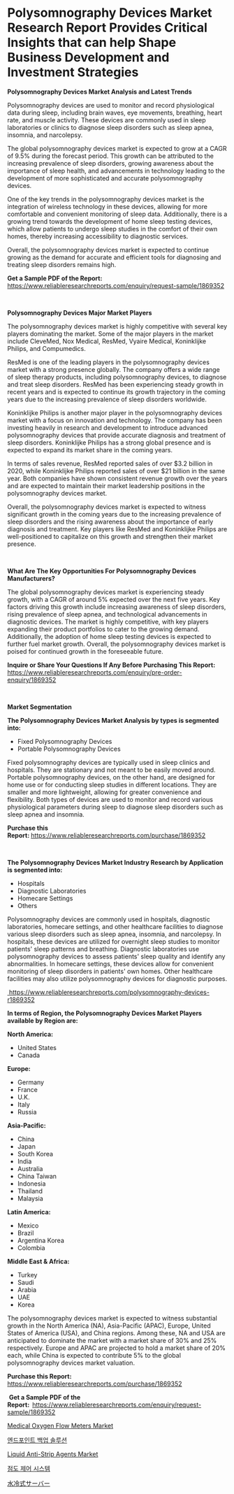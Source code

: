 <p><h1>Polysomnography Devices Market Research Report Provides Critical Insights that can help Shape Business Development and Investment Strategies</h1></p><p><strong>Polysomnography Devices Market Analysis and Latest Trends</strong></p>
<p><p>Polysomnography devices are used to monitor and record physiological data during sleep, including brain waves, eye movements, breathing, heart rate, and muscle activity. These devices are commonly used in sleep laboratories or clinics to diagnose sleep disorders such as sleep apnea, insomnia, and narcolepsy.</p><p>The global polysomnography devices market is expected to grow at a CAGR of 9.5% during the forecast period. This growth can be attributed to the increasing prevalence of sleep disorders, growing awareness about the importance of sleep health, and advancements in technology leading to the development of more sophisticated and accurate polysomnography devices.</p><p>One of the key trends in the polysomnography devices market is the integration of wireless technology in these devices, allowing for more comfortable and convenient monitoring of sleep data. Additionally, there is a growing trend towards the development of home sleep testing devices, which allow patients to undergo sleep studies in the comfort of their own homes, thereby increasing accessibility to diagnostic services.</p><p>Overall, the polysomnography devices market is expected to continue growing as the demand for accurate and efficient tools for diagnosing and treating sleep disorders remains high.</p></p>
<p><strong>Get a Sample PDF of the Report:&nbsp;</strong> <a href="https://www.reliableresearchreports.com/enquiry/request-sample/1869352">https://www.reliableresearchreports.com/enquiry/request-sample/1869352</a></p>
<p>&nbsp;</p>
<p><strong>Polysomnography Devices Major Market Players</strong></p>
<p><p>The polysomnography devices market is highly competitive with several key players dominating the market. Some of the major players in the market include CleveMed, Nox Medical, ResMed, Vyaire Medical, Koninklijke Philips, and Compumedics.</p><p>ResMed is one of the leading players in the polysomnography devices market with a strong presence globally. The company offers a wide range of sleep therapy products, including polysomnography devices, to diagnose and treat sleep disorders. ResMed has been experiencing steady growth in recent years and is expected to continue its growth trajectory in the coming years due to the increasing prevalence of sleep disorders worldwide.</p><p>Koninklijke Philips is another major player in the polysomnography devices market with a focus on innovation and technology. The company has been investing heavily in research and development to introduce advanced polysomnography devices that provide accurate diagnosis and treatment of sleep disorders. Koninklijke Philips has a strong global presence and is expected to expand its market share in the coming years.</p><p>In terms of sales revenue, ResMed reported sales of over $3.2 billion in 2020, while Koninklijke Philips reported sales of over $21 billion in the same year. Both companies have shown consistent revenue growth over the years and are expected to maintain their market leadership positions in the polysomnography devices market.</p><p>Overall, the polysomnography devices market is expected to witness significant growth in the coming years due to the increasing prevalence of sleep disorders and the rising awareness about the importance of early diagnosis and treatment. Key players like ResMed and Koninklijke Philips are well-positioned to capitalize on this growth and strengthen their market presence.</p></p>
<p>&nbsp;</p>
<p><strong>What Are The Key Opportunities For Polysomnography Devices Manufacturers?</strong></p>
<p><p>The global polysomnography devices market is experiencing steady growth, with a CAGR of around 5% expected over the next five years. Key factors driving this growth include increasing awareness of sleep disorders, rising prevalence of sleep apnea, and technological advancements in diagnostic devices. The market is highly competitive, with key players expanding their product portfolios to cater to the growing demand. Additionally, the adoption of home sleep testing devices is expected to further fuel market growth. Overall, the polysomnography devices market is poised for continued growth in the foreseeable future.</p></p>
<p><strong>Inquire or Share Your Questions If Any Before Purchasing This Report:</strong> <a href="https://www.reliableresearchreports.com/enquiry/pre-order-enquiry/1869352">https://www.reliableresearchreports.com/enquiry/pre-order-enquiry/1869352</a></p>
<p>&nbsp;</p>
<p><strong>Market Segmentation</strong></p>
<p><strong>The Polysomnography Devices Market Analysis by types is segmented into:</strong></p>
<p><ul><li>Fixed Polysomnography Devices</li><li>Portable Polysomnography Devices</li></ul></p>
<p><p>Fixed polysomnography devices are typically used in sleep clinics and hospitals. They are stationary and not meant to be easily moved around. Portable polysomnography devices, on the other hand, are designed for home use or for conducting sleep studies in different locations. They are smaller and more lightweight, allowing for greater convenience and flexibility. Both types of devices are used to monitor and record various physiological parameters during sleep to diagnose sleep disorders such as sleep apnea and insomnia.</p></p>
<p><strong>Purchase this Report:&nbsp;</strong><a href="https://www.reliableresearchreports.com/purchase/1869352">https://www.reliableresearchreports.com/purchase/1869352</a></p>
<p>&nbsp;</p>
<p><strong>The Polysomnography Devices Market Industry Research by Application is segmented into:</strong></p>
<p><ul><li>Hospitals</li><li>Diagnostic Laboratories</li><li>Homecare Settings</li><li>Others</li></ul></p>
<p><p>Polysomnography devices are commonly used in hospitals, diagnostic laboratories, homecare settings, and other healthcare facilities to diagnose various sleep disorders such as sleep apnea, insomnia, and narcolepsy. In hospitals, these devices are utilized for overnight sleep studies to monitor patients' sleep patterns and breathing. Diagnostic laboratories use polysomnography devices to assess patients' sleep quality and identify any abnormalities. In homecare settings, these devices allow for convenient monitoring of sleep disorders in patients' own homes. Other healthcare facilities may also utilize polysomnography devices for diagnostic purposes.</p></p>
<p><a href="https://www.reliableresearchreports.com/polysomnography-devices-r1869352">&nbsp;https://www.reliableresearchreports.com/polysomnography-devices-r1869352</a></p>
<p><strong>In terms of Region, the Polysomnography Devices Market Players available by Region are:</strong></p>
<p>
    <p> <strong> North America: </strong>
        <ul>
            <li>United States</li>
            <li>Canada</li>
        </ul>
        </p> 
    <p> <strong> Europe: </strong>
        <ul>
            <li>Germany</li>
            <li>France</li>
            <li>U.K.</li>
            <li>Italy</li>
            <li>Russia</li>
        </ul>
        </p> 
    <p> <strong> Asia-Pacific: </strong>
        <ul>
            <li>China</li>
            <li>Japan</li>
            <li>South Korea</li>
            <li>India</li>
            <li>Australia</li>
            <li>China Taiwan</li>
            <li>Indonesia</li>
            <li>Thailand</li>
            <li>Malaysia</li>
        </ul>
        </p> 
    <p> <strong> Latin America: </strong>
        <ul>
            <li>Mexico</li>
            <li>Brazil</li>
            <li>Argentina Korea</li>
            <li>Colombia</li>
        </ul>
        </p> 
    <p> <strong> Middle East & Africa: </strong>
        <ul>
            <li>Turkey</li>
            <li>Saudi</li>
            <li>Arabia</li>
            <li>UAE</li>
            <li>Korea</li>
        </ul>
    </p>
    </p>
<p><p>The polysomnography devices market is expected to witness substantial growth in the North America (NA), Asia-Pacific (APAC), Europe, United States of America (USA), and China regions. Among these, NA and USA are anticipated to dominate the market with a market share of 30% and 25% respectively. Europe and APAC are projected to hold a market share of 20% each, while China is expected to contribute 5% to the global polysomnography devices market valuation.</p></p>
<p><strong>Purchase this Report: </strong><a href="https://www.reliableresearchreports.com/purchase/1869352">https://www.reliableresearchreports.com/purchase/1869352</a></p>
<p>&nbsp;<strong>Get a Sample PDF of the Report:&nbsp;&nbsp;</strong><a href="https://www.reliableresearchreports.com/enquiry/request-sample/1869352">https://www.reliableresearchreports.com/enquiry/request-sample/1869352</a></p>
<p><strong></strong></p>
<p><p><a href="https://github.com/gamblestampleyjenny50m5sl6/Market-Research-Report-List-2/blob/main/medical-oxygen-flow-meters-market.md">Medical Oxygen Flow Meters Market</a></p><p><a href="https://medium.com/@justonblock/%EC%97%94%EB%93%9C%ED%8F%AC%EC%9D%B8%ED%8A%B8-%EB%B0%B1%EC%97%85-%EC%86%94%EB%A3%A8%EC%85%98-%EC%8B%9C%EC%9E%A5-%EA%B7%9C%EB%AA%A8-%EC%8B%9C%EC%9E%A5-%EC%A0%84%EB%A7%9D-%EB%B0%8F-%EC%8B%9C%EC%9E%A5-%EC%98%88%EC%B8%A1-2024%EB%85%84%EB%B6%80%ED%84%B0-2031%EB%85%84-e0846e24e969">엔드포인트 백업 솔루션</a></p><p><a href="https://issuu.com/reportprime-2/docs/liquid-anti-strip-agents-market-size-2030.pptx">Liquid Anti-Strip Agents Market</a></p><p><a href="https://medium.com/@leeanford76845djf/%EC%A0%90%EC%84%B1-%EC%A0%9C%EC%96%B4-%EC%8B%9C%EC%8A%A4%ED%85%9C-%EC%8B%9C%EC%9E%A5-%EC%8B%9C%EC%9E%A5-cagr-%EC%8B%9C%EC%9E%A5-%EB%8F%99%ED%96%A5-%EB%B0%8F-%EC%84%B1%EC%9E%A5-%EC%A0%84%EB%9E%B5%EC%97%90-%EB%8C%80%ED%95%9C-%ED%86%B5%EC%B0%B0%EB%A0%A5-e1fcad366b88">점도 제어 시스템</a></p><p><a href="https://medium.com/@phillipbarnett65/%E6%B6%B2%E4%BD%93%E5%86%B7%E5%8D%B4%E3%82%B5%E3%83%BC%E3%83%90%E3%83%BC%E5%B8%82%E5%A0%B4%E8%A6%8F%E6%A8%A1-%E5%B8%82%E5%A0%B4%E5%8B%95%E5%90%91%E3%81%A8%E5%B8%82%E5%A0%B4%E4%BA%88%E6%B8%AC-2024%E5%B9%B4%E3%81%8B%E3%82%892031%E5%B9%B4-2cc6d1cfea25">水冷式サーバー</a></p></p>